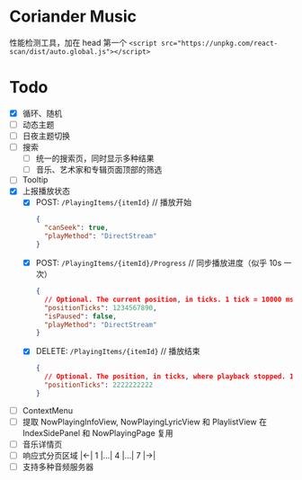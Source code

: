 # Coriander Music

性能检测工具，加在 head 第一个
`<script src="https://unpkg.com/react-scan/dist/auto.global.js"></script>`

# Todo

- [x] 循环、随机
- [ ] 动态主题
- [ ] 日夜主题切换
- [ ] 搜索
  - [ ] 统一的搜索页，同时显示多种结果
  - [ ] 音乐、艺术家和专辑页面顶部的筛选
- [ ] Tooltip
- [x] 上报播放状态
  - [x] POST: `/PlayingItems/{itemId}` // 播放开始
    ```json
    {
      "canSeek": true,
      "playMethod": "DirectStream"
    }
    ```
  - [x] POST: `/PlayingItems/{itemId}/Progress` // 同步播放进度（似乎 10s 一次）
    ```json
    {
      // Optional. The current position, in ticks. 1 tick = 10000 ms.
      "positionTicks": 1234567890,
      "isPaused": false,
      "playMethod": "DirectStream"
    }
    ```
  - [x] DELETE: `/PlayingItems/{itemId}` // 播放结束
    ```json
    {
      // Optional. The position, in ticks, where playback stopped. 1 tick = 10000 ms.
      "positionTicks": 2222222222
    }
    ```
- [ ] ContextMenu
- [ ] 提取 NowPlayingInfoView, NowPlayingLyricView 和 PlaylistView
      在 IndexSidePanel 和 NowPlayingPage 复用
- [ ] 音乐详情页
- [ ] 响应式分页区域 |<-| 1 |...| 4 |...| 7 |->|
- [ ] 支持多种音频服务器
